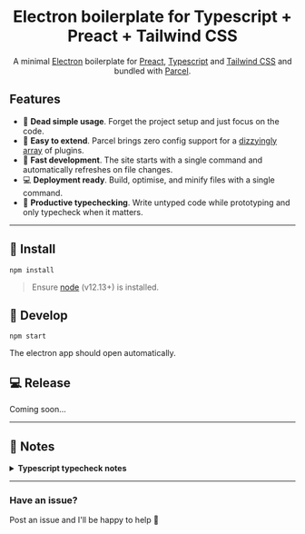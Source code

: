 <div align="center">

# Electron boilerplate for Typescript + Preact + Tailwind CSS

A minimal [Electron](https://www.electronjs.org/) boilerplate for [Preact](https://preactjs.com/), [Typescript](https://www.typescriptlang.org/) and [Tailwind CSS](https://tailwindcss.com/) and bundled with [Parcel](https://parceljs.org/).
</div>

## Features

- 🤍 **Dead simple usage**. Forget the project setup and just focus on the code.
- 🎨 **Easy to extend**. Parcel brings zero config support for a [dizzyingly array](https://parceljs.org/transforms.html) of plugins.
- 🍕 **Fast development**. The site starts with a single command and automatically refreshes on file changes.
- 💻 **Deployment ready**. Build, optimise, and minify files with a single command.
- 🔎 **Productive typechecking**. Write untyped code while prototyping and only typecheck when it matters.

---

## 👟 Install

```
npm install
```
> Ensure [node](https://nodejs.org) (v12.13+) is installed.

## 🍕 Develop

```
npm start
```

The electron app should open automatically.

## 💻 Release

Coming soon...

---

## 🤔 Notes

<details>
  <summary><b>Typescript typecheck notes</b></summary>

- Typescript code is typechecked via the `typecheck` command and at the start of the `start` and `build` commands
- Code is *not* typechecked on automatic files changes like most bundlers. This allows you write scrappy, untyped code whilst prototyping to keep development fast. Simply add types later before committing code.
</details>

---

### Have an issue?

Post an issue and I'll be happy to help 🙂
